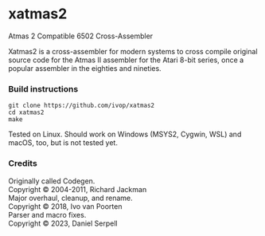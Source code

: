 # xatmas2

Atmas 2 Compatible 6502 Cross-Assembler  

Xatmas2 is a cross-assembler for modern systems to cross compile
original source code for the Atmas II assembler for the Atari 8-bit series,
once a popular assembler in the eighties and nineties.  

### Build instructions

```
git clone https://github.com/ivop/xatmas2
cd xatmas2
make
```

Tested on Linux. Should work on Windows (MSYS2, Cygwin, WSL) and macOS, too, but is
not tested yet.


### Credits

Originally called Codegen.  
Copyright © 2004-2011, Richard Jackman  
Major overhaul, cleanup, and rename.  
Copyright © 2018, Ivo van Poorten  
Parser and macro fixes.  
Copyright © 2023, Daniel Serpell  
